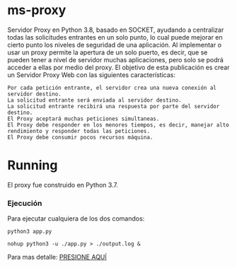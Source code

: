 # ms-proxy

Servidor Proxy en Python 3.8, basado en SOCKET, ayudando a centralizar todas las solicitudes entrantes en un solo punto, lo cual puede mejorar en cierto punto los niveles de seguridad de una aplicación. 
Al implementar o usar un proxy permite la apertura de un solo puerto, es decir, que se pueden tener a nivel de servidor muchas aplicaciones, pero solo se podrá acceder a ellas por medio del proxy.
El objetivo de esta publicación es crear un Servidor Proxy Web con las siguientes características:
```
Por cada petición entrante, el servidor crea una nueva conexión al servidor destino.
La solicitud entrante será enviada al servidor destino.
La solicitud entrante recibirá una respuesta por parte del servidor destino.
El Proxy aceptará muchas peticiones simultaneas.
El Proxy debe responder en los menores tiempos, es decir, manejar alto rendimiento y responder todas las peticiones.
El Proxy debe consumir pocos recursos máquina.
```


# Running 
El proxy fue construido en Python 3.7.

### Ejecución

Para ejecutar cualquiera de los dos comandos:
```
python3 app.py
```
```
nohup python3 -u ./app.py > ./output.log &
```


Para mas detalle: [PRESIONE AQUÍ](https://soursop-dev.blogspot.com/2020/05/creacion-de-un-servidor-web-proxy-en.html)
